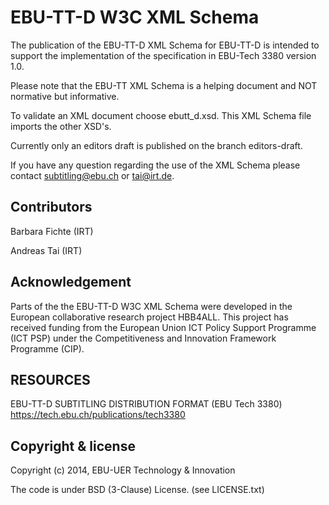 # EBU-TT-D W3C XML Schema

The publication of the EBU-TT-D XML Schema for EBU-TT-D is intended to support the implementation of the specification  in EBU-Tech 3380 version 1.0.

Please note that the EBU-TT XML Schema is a helping document and NOT normative but informative.

To validate an XML document choose ebutt_d.xsd. This XML Schema file imports the other XSD's.

Currently only an editors draft is published on the branch editors-draft.

If you have any question regarding the use of the XML Schema please contact subtitling@ebu.ch or tai@irt.de.

## Contributors
Barbara Fichte (IRT)

Andreas Tai (IRT)

## Acknowledgement
Parts of the the EBU-TT-D W3C XML Schema were developed in the European collaborative research project HBB4ALL. This project has received funding from the European Union ICT Policy Support Programme (ICT PSP) under the Competitiveness and Innovation Framework Programme (CIP).

## RESOURCES     
EBU-TT-D SUBTITLING DISTRIBUTION FORMAT (EBU Tech 3380) https://tech.ebu.ch/publications/tech3380

## Copyright & license

Copyright (c) 2014, EBU-UER Technology & Innovation

The code is under BSD (3-Clause) License. (see LICENSE.txt)
